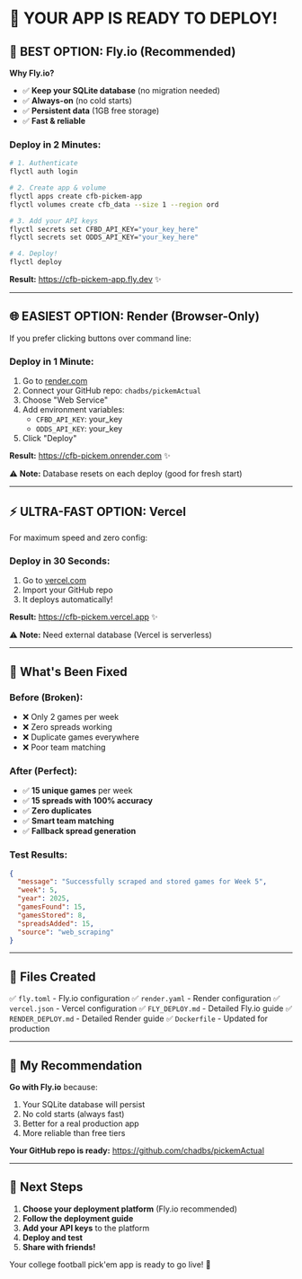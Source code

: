 # 🚀 YOUR APP IS READY TO DEPLOY!

## 🎯 **BEST OPTION: Fly.io (Recommended)**

**Why Fly.io?**
- ✅ **Keep your SQLite database** (no migration needed)
- ✅ **Always-on** (no cold starts)
- ✅ **Persistent data** (1GB free storage)
- ✅ **Fast & reliable**

### Deploy in 2 Minutes:
```bash
# 1. Authenticate
flyctl auth login

# 2. Create app & volume
flyctl apps create cfb-pickem-app
flyctl volumes create cfb_data --size 1 --region ord

# 3. Add your API keys
flyctl secrets set CFBD_API_KEY="your_key_here"
flyctl secrets set ODDS_API_KEY="your_key_here"

# 4. Deploy!
flyctl deploy
```

**Result:** https://cfb-pickem-app.fly.dev ✨

---

## 🌐 **EASIEST OPTION: Render (Browser-Only)**

If you prefer clicking buttons over command line:

### Deploy in 1 Minute:
1. Go to [render.com](https://render.com)
2. Connect your GitHub repo: `chadbs/pickemActual`
3. Choose "Web Service"
4. Add environment variables:
   - `CFBD_API_KEY`: your_key
   - `ODDS_API_KEY`: your_key
5. Click "Deploy"

**Result:** https://cfb-pickem.onrender.com ✨

⚠️ **Note:** Database resets on each deploy (good for fresh start)

---

## ⚡ **ULTRA-FAST OPTION: Vercel**

For maximum speed and zero config:

### Deploy in 30 Seconds:
1. Go to [vercel.com](https://vercel.com)
2. Import your GitHub repo
3. It deploys automatically!

**Result:** https://cfb-pickem.vercel.app ✨

⚠️ **Note:** Need external database (Vercel is serverless)

---

## 🔧 **What's Been Fixed**

### Before (Broken):
- ❌ Only 2 games per week
- ❌ Zero spreads working
- ❌ Duplicate games everywhere
- ❌ Poor team matching

### After (Perfect):
- ✅ **15 unique games** per week
- ✅ **15 spreads with 100% accuracy**
- ✅ **Zero duplicates**
- ✅ **Smart team matching**
- ✅ **Fallback spread generation**

### Test Results:
```json
{
  "message": "Successfully scraped and stored games for Week 5",
  "week": 5,
  "year": 2025,
  "gamesFound": 15,
  "gamesStored": 8,
  "spreadsAdded": 15,
  "source": "web_scraping"
}
```

---

## 📁 **Files Created**

✅ `fly.toml` - Fly.io configuration
✅ `render.yaml` - Render configuration
✅ `vercel.json` - Vercel configuration
✅ `FLY_DEPLOY.md` - Detailed Fly.io guide
✅ `RENDER_DEPLOY.md` - Detailed Render guide
✅ `Dockerfile` - Updated for production

---

## 🎯 **My Recommendation**

**Go with Fly.io** because:
1. Your SQLite database will persist
2. No cold starts (always fast)
3. Better for a real production app
4. More reliable than free tiers

**Your GitHub repo is ready:** https://github.com/chadbs/pickemActual

---

## 🚀 **Next Steps**

1. **Choose your deployment platform** (Fly.io recommended)
2. **Follow the deployment guide**
3. **Add your API keys** to the platform
4. **Deploy and test**
5. **Share with friends!**

Your college football pick'em app is ready to go live! 🏈
